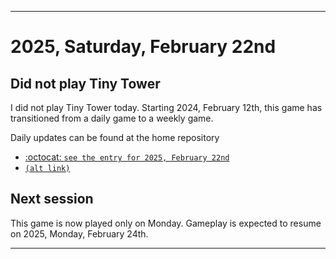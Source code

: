
***

# 2025, Saturday, February 22nd

## Did not play Tiny Tower

<!-- TODO: For each weekly entry, make sure the date is correct. The day of the week should be modified in 4 places !-->

I did not play Tiny Tower today. Starting 2024, February 12th, this game has transitioned from a daily game to a weekly game.

Daily updates can be found at the home repository

- [:octocat: `see the entry for 2025, February 22nd`](https://github.com/seanpm2001/SeansLifeArchive_Images_TinyTower/tree/master/tiny%20tower/2025/02_February/22/) 
- [`(alt link)`](/tiny%20tower/2025/02_February/22/)

## Next session

This game is now played only on Monday. Gameplay is expected to resume on 2025, Monday, February 24th.

***
